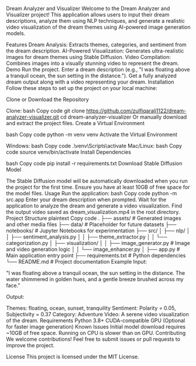 Dream Analyzer and Visualizer
Welcome to the Dream Analyzer and Visualizer project! This application allows users to input their dream descriptions, analyze them using NLP techniques, and generate a realistic video visualization of the dream themes using AI-powered image generation models.

Features
Dream Analysis: Extracts themes, categories, and sentiment from the dream description.
AI-Powered Visualization: Generates ultra-realistic images for dream themes using Stable Diffusion.
Video Compilation: Combines images into a visually stunning video to represent the dream.
Demo
Run the project.
Enter a dream description (e.g., "I was floating above a tranquil ocean, the sun setting in the distance.").
Get a fully analyzed dream output along with a video representing your dream.
Installation
Follow these steps to set up the project on your local machine:

Clone or Download the Repository

Clone:
bash
Copy code
git clone https://github.com/zulfiqarali1122/dream-analyzer-visualizer.git
cd dream-analyzer-visualizer
Or manually download and extract the project files.
Create a Virtual Environment

bash
Copy code
python -m venv venv
Activate the Virtual Environment

Windows:
bash
Copy code
.\venv\Scripts\activate
Mac/Linux:
bash
Copy code
source venv/bin/activate
Install Dependencies

bash
Copy code
pip install -r requirements.txt
Download Stable Diffusion Model

The Stable Diffusion model will be automatically downloaded when you run the project for the first time. Ensure you have at least 10GB of free space for the model files.
Usage
Run the application:
bash
Copy code
python -m src.app
Enter your dream description when prompted.
Wait for the application to analyze the dream and generate a video visualization.
Find the output video saved as dream_visualization.mp4 in the root directory.
Project Structure
plaintext
Copy code
.
├── assets/                 # Generated images and other media files
├── data/                   # Placeholder for future datasets
├── notebooks/              # Jupyter Notebooks for experimentation
├── src/
│   ├── nlp/
│   │   ├── sentiment_analysis.py
│   │   ├── theme_extractor.py
│   │   └── categorization.py
│   ├── visualization/
│   │   ├── image_generator.py  # Image and video generation logic
│   │   └── image_enhancer.py
│   ├── app.py               # Main application entry point
├── requirements.txt         # Python dependencies
└── README.md                # Project documentation
Example
Input:

"I was floating above a tranquil ocean, the sun setting in the distance. The water shimmered in golden hues, and a gentle breeze brushed across my face."

Output:

Themes: floating, ocean, sunset, tranquility
Sentiment: Polarity = 0.05, Subjectivity = 0.37
Category: Adventure
Video: A serene video visualization of the dream.
Requirements
Python 3.8+
CUDA-compatible GPU (Optional for faster image generation)
Known Issues
Initial model download requires ~10GB of free space.
Running on CPU is slower than on GPU.
Contributing
We welcome contributions! Feel free to submit issues or pull requests to improve the project.

License
This project is licensed under the MIT License.

